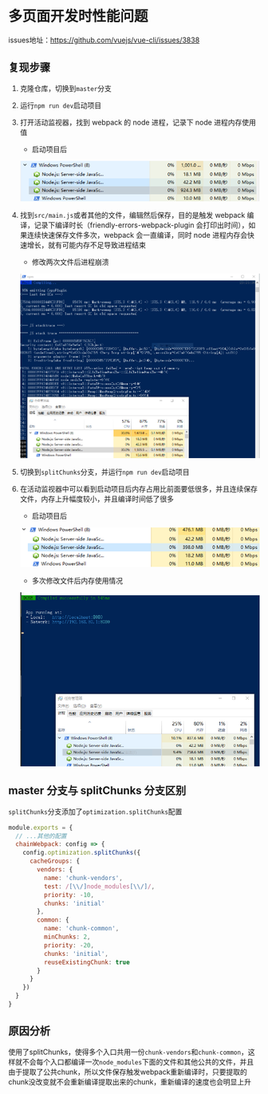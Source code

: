 # 多页面开发时性能问题

issues地址：https://github.com/vuejs/vue-cli/issues/3838

## 复现步骤

1. 克隆仓库，切换到`master`分支
2. 运行`npm run dev`启动项目
3. 打开活动监视器，找到 webpack 的 node 进程，记录下 node 进程内存使用值

   - 启动项目后
   
   ![启动项目后](./screenshots/1.png)

4. 找到`src/main.js`或者其他的文件，编辑然后保存，目的是触发 webpack 编译，记录下编译时长（friendly-errors-webpack-plugin 会打印出时间），如果连续快速保存文件多次，webpack 会一直编译，同时 node 进程内存会快速增长，就有可能内存不足导致进程结束

   - 修改两次文件后进程崩溃
   
   ![修改两次文件后进程崩溃](./screenshots/2.png)

5. 切换到`splitChunks`分支，并运行`npm run dev`启动项目
6. 在活动监视器中可以看到启动项目后内存占用比前面要低很多，并且连续保存文件，内存上升幅度较小，并且编译时间低了很多
   - 启动项目后
   
   ![启动项目后](./screenshots/3.png)
   - 多次修改文件后内存使用情况
   
   ![多次修改文件后内存使用情况](./screenshots/4.png)

## master 分支与 splitChunks 分支区别

`splitChunks`分支添加了`optimization.splitChunks`配置

```js
module.exports = {
  // ...其他的配置
  chainWebpack: config => {
    config.optimization.splitChunks({
      cacheGroups: {
        vendors: {
          name: 'chunk-vendors',
          test: /[\\/]node_modules[\\/]/,
          priority: -10,
          chunks: 'initial'
        },
        common: {
          name: 'chunk-common',
          minChunks: 2,
          priority: -20,
          chunks: 'initial',
          reuseExistingChunk: true
        }
      }
    })
  }
}
```

## 原因分析
使用了splitChunks，使得多个入口共用一份`chunk-vendors`和`chunk-common`，这样就不会每个入口都编译一次`node_modules`下面的文件和其他公共的文件，并且由于提取了公共chunk，所以文件保存触发webpack重新编译时，只要提取的chunk没改变就不会重新编译提取出来的chunk，重新编译的速度也会明显上升
